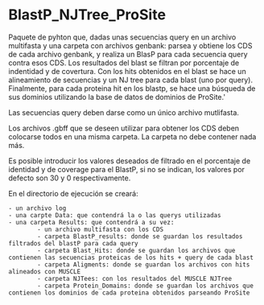 # BlastP_NJTree_ProSite
Paquete de pyhton que, dadas unas secuencias query en un archivo multifasta y una carpeta con archivos genbank: parsea y obtiene los CDS de cada archivo genbank, y realiza un BlasP para cada secuencia query contra esos CDS. Los resultados del blast se filtran por porcentaje de indentidad y de covertura. Con los hits obtenidos en el blast se hace un alineamiento de secuencias y un NJ tree para cada blast (uno por query). Finalmente, para cada proteina hit en los blastp, se hace una búsqueda de sus dominios utilizando la base de datos de dominios de ProSite.'

Las secuencias query deben darse como un único archivo mutlifasta.

Los archivos .gbff que se deseen utilizar para obtener los CDS deben colocarse todos en una misma carpeta. La carpeta no debe contener nada más.

Es posible introducir los valores deseados de filtrado en el porcentaje de identidad y de coverage para el BlastP, si no se indican, los valores por defecto son 30 y 0 respectivamente.

En el directorio de ejecución se creará:

    - un archivo log
    - una carpte Data: que contendrá la o las querys utilizadas
    - una carpeta Results: que contendrá a su vez:
            - un archivo multifasta con los CDS
            - carpeta BlastP_results: donde se guardan los resultados filtrados del blastP para cada query
            - carpeta Blast_Hits: donde se guardan los archivos que contienen las secuencias proteicas de los hits + query de cada blast
            - carpeta Aligments: donde se guardan los archivos con hits alineados con MUSCLE
            - carpeta NJTees: con los resultados del MUSCLE NJTree
            - carpeta Protein_Domains: donde se guardan los archivos que contienen los dominios de cada proteina obtenidos parseando ProSite
            
